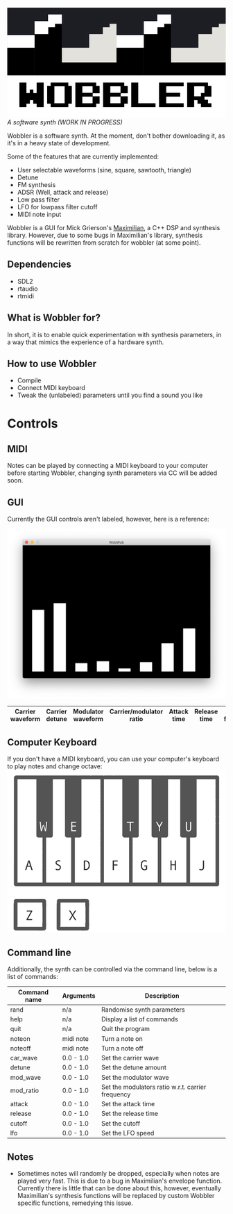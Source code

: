 ![](wobbler.png)
*A software synth (WORK IN PROGRESS)*

Wobbler is a software synth. At the moment, don't bother downloading it, as it's in a heavy state of development.

Some of the features that are currently implemented: 
* User selectable waveforms (sine, square, sawtooth, triangle)
* Detune
* FM synthesis
* ADSR (Well, attack and release)
* Low pass filter
* LFO for lowpass filter cutoff
* MIDI note input

Wobbler is a GUI for Mick Grierson's [Maximilian](https://github.com/micknoise/Maximilian), a C++ DSP and synthesis library. However, due to some bugs in Maximilian's library, synthesis functions will be rewritten from scratch for wobbler (at some point).

## Dependencies 
* SDL2
* rtaudio
* rtmidi 

## What is Wobbler for?
In short, it is to enable quick experimentation with synthesis parameters, in a way that mimics the experience of a hardware synth.

## How to use Wobbler
* Compile
* Connect MIDI keyboard
* Tweak the (unlabeled) parameters until you find a sound you like

# Controls

## MIDI
Notes can be played by connecting a MIDI keyboard to your computer before starting Wobbler, changing synth parameters via CC will be added soon.

## GUI
Currently the GUI controls aren't labeled, however, here is a reference:

![](screenshot.png)

| Carrier waveform | Carrier detune | Modulator waveform | Carrier/modulator ratio | Attack time | Release time | Cutoff frequency | LFO rate |
|------------------|----------------|--------------------|-------------------------|-------------|--------------|------------------|----------|


## Computer Keyboard
If you don't have a MIDI keyboard, you can use your computer's keyboard to play notes and change octave:
![](keyboard.png)

## Command line
Additionally, the synth can be controlled via the command line, below is a list of commands:

| Command name | Arguments | Description                                       |
|--------------|-----------|---------------------------------------------------|
| rand         | n/a       | Randomise synth parameters                        |
| help         | n/a       | Display a list of commands                        |
| quit         | n/a       | Quit the program                                  |
| noteon       | midi note | Turn a note on                                    |
| noteoff      | midi note | Turn a note off                                   |
| car_wave     | 0.0 - 1.0 | Set the carrier wave                              |
| detune       | 0.0 - 1.0 | Set the detune amount                             |
| mod_wave     | 0.0 - 1.0 | Set the modulator wave                            |
| mod_ratio    | 0.0 - 1.0 | Set the modulators ratio w.r.t. carrier frequency |
| attack       | 0.0 - 1.0 | Set the attack time                               |
| release      | 0.0 - 1.0 | Set the release time                              |
| cutoff       | 0.0 - 1.0 | Set the cutoff                                    |
| lfo          | 0.0 - 1.0 | Set the LFO speed                                 |

## Notes
* Sometimes notes will randomly be dropped, especially when notes are played very fast. This is due to a bug in Maximilian's envelope function. Currently there is little that can be done about this, however, eventually Maximilian's synthesis functions will be replaced by custom Wobbler specific functions, remedying this issue.
